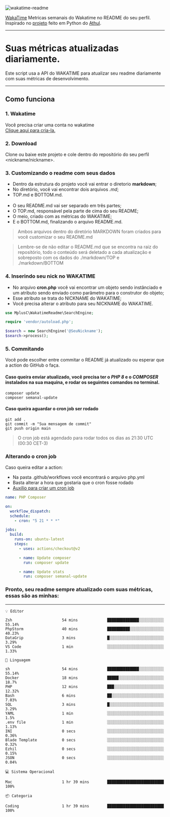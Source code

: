 ![wakatime-readme](https://socialify.git.ci/bymatheus/wakatime-readme/image?description=1&descriptionEditable=M%C3%A9tricas%20semanais%20do%20Wakatime%20no%20seu%20README%20de%20perfil.&font=KoHo&forks=1&language=1&owner=1&pattern=Signal&stargazers=1&theme=Dark)

[WakaTime](https://wakatime.com) Metricas semanais do Wakatime no README do seu perfil. <br>
Inspirado no [projeto](https://github.com/athul/waka-readme) feito em Python do [Athul](https://github.com/athul).
___

# Suas métricas atualizadas diariamente.
Este script usa a API do WAKATIME para atualizar seu readme diariamente com suas métricas de desenvolvimento.

___

## Como funciona

### 1. Wakatime
Você precisa criar uma conta no wakatime <br>
[Clique aqui para cria-la.](https://wakatime.com) 

### 2. Download
Clone ou baixe este projeto e cole dentro do repositório do seu perfil <nickname/nickname>.

### 3. Customizando o readme com seus dados
- Dentro da estrutura do projeto você vai entrar o diretorio **markdown**;  
- No diretório, você vai encontrar dois arquivos *.md*;
- TOP.md e BOTTOM.md.
<br><br>
- O seu README.md vai ser separado em três partes; 
- O TOP.md, responsável pela parte de cima do seu README;
- O meio, criado com as métricas do WAKATIME;
- E o BOTTOM.md, finalizando o arquivo README.md.<br>

> Ambos arquivos dentro do diretório MARKDOWN foram criados para você customizar o seu README.md

> Lembre-se de não editar o README.md que se encontra na raiz do repositório, todo o conteúdo será deletado a cada atualização e sobreposto com os dados do ./markdown/TOP e ./markdown/BOTTOM

### 4. Inserindo seu nick no WAKATIME
- No arquivo **cron.php** você vai encontrar um objeto sendo instânciado e um atributo sendo enviado como parâmetro para o construtor do objeto;
- Esse atributo se trata do NICKNAME do WAKATIME;
- Você precisa alterar o atributo para seu NICKNAME do WAKATIME.

```php
use MplusC\WakatimeReadme\SearchEngine;

require 'vendor/autoload.php';

$search = new SearchEngine('@SeuNickname');
$search->process();
```

### 5. Commitando
Você pode escolher entre commitar o README já atualizado ou esperar que a action do GitHub o faça. <br>

#### Caso queira enviar atualizado, você precisa ter o *PHP 8* e o *COMPOSER* instalados na sua maquina, e rodar os seguintes comandos no terminal.
```composer
composer update
composer semanal-update 
```

#### Caso queira aguardar o cron job ser rodado 
```git 
git add .
git commit -m "Sua mensagem de commit"
git push origin main
```

>O cron job está agendado para rodar todos os dias as 21:30 UTC (00:30 CET-3) 

### Alterando o cron job
Caso queira editar a action:

- Na pasta .github/workflows você encontrará o arquivo php.yml
- Basta alterar a hora que gostaria que o cron fosse rodado
- [Auxilio para criar um cron job](https://crontab.guru)

```yml
name: PHP Composer

on:
  workflow_dispatch:
  schedule:
    - cron: "5 21 * * *"

jobs:
  build:
    runs-on: ubuntu-latest
    steps:
      - uses: actions/checkout@v2

      - name: Update composer
        run: composer update

      - name: Update stats
        run: composer semanal-update
```

### Pronto, seu readme sempre atualizado com suas métricas, essas são as minhas:

___
```text
💡 Editor

Zsh                      54 mins             ██████████████░░░░░░░░░░░     55.14%
PhpStorm                 40 mins             ██████████░░░░░░░░░░░░░░░     40.23%
DataGrip                 3 mins              █░░░░░░░░░░░░░░░░░░░░░░░░      3.29%
VS Code                  1 min               ░░░░░░░░░░░░░░░░░░░░░░░░░      1.33%
```
```text
💬 Linguagem

sh                       54 mins             ██████████████░░░░░░░░░░░     55.14%
Docker                   18 mins             █████░░░░░░░░░░░░░░░░░░░░      18.7%
PHP                      12 mins             ███░░░░░░░░░░░░░░░░░░░░░░     12.32%
Bash                     6 mins              ██░░░░░░░░░░░░░░░░░░░░░░░      7.03%
SQL                      3 mins              █░░░░░░░░░░░░░░░░░░░░░░░░      3.29%
YAML                     1 min               ░░░░░░░░░░░░░░░░░░░░░░░░░       1.5%
.env file                1 min               ░░░░░░░░░░░░░░░░░░░░░░░░░      1.13%
INI                      0 secs              ░░░░░░░░░░░░░░░░░░░░░░░░░      0.36%
Blade Template           0 secs              ░░░░░░░░░░░░░░░░░░░░░░░░░      0.32%
Ezhil                    0 secs              ░░░░░░░░░░░░░░░░░░░░░░░░░      0.15%
JSON                     0 secs              ░░░░░░░░░░░░░░░░░░░░░░░░░      0.04%
```
```text
💻 Sistema Operacional

Mac                      1 hr 39 mins        █████████████████████████       100%
```
```text
📦 Categoria

Coding                   1 hr 39 mins        █████████████████████████       100%
```

